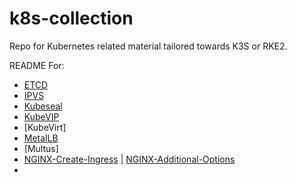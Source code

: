 # k8s-collection
Repo for Kubernetes related material tailored towards K3S or RKE2.

README For:
- [ETCD](/ETCD/etcd-commands.md)
- [IPVS](/IPVS/enable-ipvs.md)
- [Kubeseal](/Kubeseal/kubeseal.md)
- [KubeVIP](/Kube-VIP/kube-vip.md)
- [KubeVirt]
- [MetalLB](/Metal-LB/install-metalLB.md)
- [Multus]
- [NGINX-Create-Ingress](/NGINX/helm-install-nginx.md) | [NGINX-Additional-Options](/NGINX/Ingress-options.md)
- 